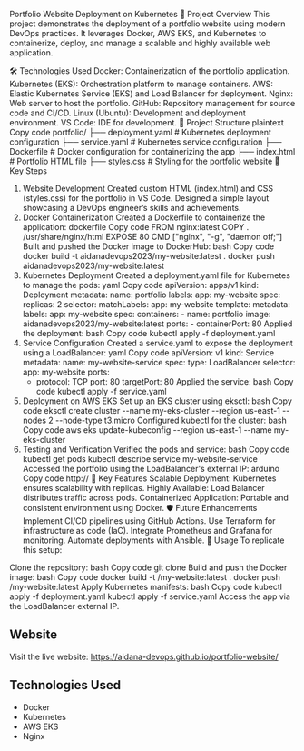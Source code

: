 Portfolio Website Deployment on Kubernetes
🚀 Project Overview
This project demonstrates the deployment of a portfolio website using modern DevOps practices. It leverages Docker, AWS EKS, and Kubernetes to containerize, deploy, and manage a scalable and highly available web application.

🛠️ Technologies Used
Docker: Containerization of the portfolio application.
Kubernetes (EKS): Orchestration platform to manage containers.
AWS: Elastic Kubernetes Service (EKS) and Load Balancer for deployment.
Nginx: Web server to host the portfolio.
GitHub: Repository management for source code and CI/CD.
Linux (Ubuntu): Development and deployment environment.
VS Code: IDE for development.
📂 Project Structure
plaintext
Copy code
portfolio/
├── deployment.yaml   # Kubernetes deployment configuration
├── service.yaml      # Kubernetes service configuration
├── Dockerfile        # Docker configuration for containerizing the app
├── index.html        # Portfolio HTML file
├── styles.css        # Styling for the portfolio website
📝 Key Steps
1. Website Development
Created custom HTML (index.html) and CSS (styles.css) for the portfolio in VS Code.
Designed a simple layout showcasing a DevOps engineer’s skills and achievements.
2. Docker Containerization
Created a Dockerfile to containerize the application:
dockerfile
Copy code
FROM nginx:latest
COPY . /usr/share/nginx/html
EXPOSE 80
CMD ["nginx", "-g", "daemon off;"]
Built and pushed the Docker image to DockerHub:
bash
Copy code
docker build -t aidanadevops2023/my-website:latest .
docker push aidanadevops2023/my-website:latest
3. Kubernetes Deployment
Created a deployment.yaml file for Kubernetes to manage the pods:
yaml
Copy code
apiVersion: apps/v1
kind: Deployment
metadata:
  name: portfolio
  labels:
    app: my-website
spec:
  replicas: 2
  selector:
    matchLabels:
      app: my-website
  template:
    metadata:
      labels:
        app: my-website
    spec:
      containers:
        - name: portfolio
          image: aidanadevops2023/my-website:latest
          ports:
            - containerPort: 80
Applied the deployment:
bash
Copy code
kubectl apply -f deployment.yaml
4. Service Configuration
Created a service.yaml to expose the deployment using a LoadBalancer:
yaml
Copy code
apiVersion: v1
kind: Service
metadata:
  name: my-website-service
spec:
  type: LoadBalancer
  selector:
    app: my-website
  ports:
    - protocol: TCP
      port: 80
      targetPort: 80
Applied the service:
bash
Copy code
kubectl apply -f service.yaml
5. Deployment on AWS EKS
Set up an EKS cluster using eksctl:
bash
Copy code
eksctl create cluster --name my-eks-cluster --region us-east-1 --nodes 2 --node-type t3.micro
Configured kubectl for the cluster:
bash
Copy code
aws eks update-kubeconfig --region us-east-1 --name my-eks-cluster
6. Testing and Verification
Verified the pods and service:
bash
Copy code
kubectl get pods
kubectl describe service my-website-service
Accessed the portfolio using the LoadBalancer's external IP:
arduino
Copy code
http://<external-ip>
🎯 Key Features
Scalable Deployment: Kubernetes ensures scalability with replicas.
Highly Available: Load Balancer distributes traffic across pods.
Containerized Application: Portable and consistent environment using Docker.
🛡️ Future Enhancements
Implement CI/CD pipelines using GitHub Actions.
Use Terraform for infrastructure as code (IaC).
Integrate Prometheus and Grafana for monitoring.
Automate deployments with Ansible.
📌 Usage
To replicate this setup:

Clone the repository:
bash
Copy code
git clone <repository-url>
Build and push the Docker image:
bash
Copy code
docker build -t <your-dockerhub-repo>/my-website:latest .
docker push <your-dockerhub-repo>/my-website:latest
Apply Kubernetes manifests:
bash
Copy code
kubectl apply -f deployment.yaml
kubectl apply -f service.yaml
Access the app via the LoadBalancer external IP.

## Website
Visit the live website: https://aidana-devops.github.io/portfolio-website/

## Technologies Used
- Docker
- Kubernetes
- AWS EKS
- Nginx



